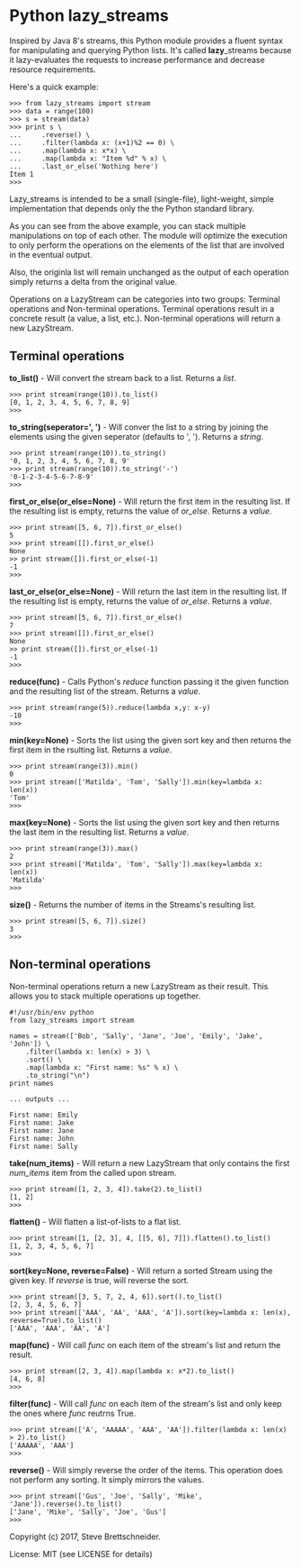 Python lazy\_streams
====================

Inspired by Java 8's streams, this Python module provides a fluent syntax for
manipulating and querying Python lists.  It's called __lazy__\_streams because
it lazy-evaluates the requests to increase performance and decrease resource
requirements.

Here's a quick example:

    >>> from lazy_streams import stream
    >>> data = range(100)
    >>> s = stream(data)
    >>> print s \
    ...     .reverse() \
    ...     .filter(lambda x: (x+1)%2 == 0) \
    ...     .map(lambda x: x*x) \
    ...     .map(lambda x: "Item %d" % x) \
    ...     .last_or_else('Nothing here')
    Item 1
    >>>

Lazy\_streams is intended to be a small (single-file), light-weight, simple
implementation that depends only the the Python standard library.

As you can see from the above example, you can stack multiple manipulations
on top of each other.  The module will optimize the execution to only perform
the operations on the elements of the list that are involved in the eventual
output.

Also, the originla list will remain unchanged as the output of each operation
simply returns a delta from the original value.

Operations on a LazyStream can be categories into two groups:  Terminal
operations and Non-terminal operations.  Terminal operations result in a
concrete result (a value, a list, etc.).  Non-terminal operations will return
a new LazyStream.

Terminal operations
-------------------

__to\_list()__ - Will convert the stream back to a list. Returns a _list_.

    >>> print stream(range(10)).to_list()
    [0, 1, 2, 3, 4, 5, 6, 7, 8, 9]
    >>>

__to\_string(seperator=', ')__ - Will conver the list to a string by joining
the elements using the given seperator (defaults to ', '). Returns a _string_.

    >>> print stream(range(10)).to_string()
    '0, 1, 2, 3, 4, 5, 6, 7, 8, 9'
    >>> print stream(range(10)).to_string('-')
    '0-1-2-3-4-5-6-7-8-9'
    >>>

__first\_or\_else(or\_else=None)__ - Will return the first item in the resulting
list.  If the resulting list is empty, returns the value of _or\_else_.
Returns a _value_.

    >>> print stream([5, 6, 7]).first_or_else()
    5
    >>> print stream([]).first_or_else()
    None
    >> print stream([]).first_or_else(-1)
    -1
    >>>

__last\_or\_else(or\_else=None)__ - Will return the last item in the resulting
list.  If the resulting list is empty, returns the value of _or\_else_.
Returns a _value_.

    >>> print stream([5, 6, 7]).first_or_else()
    7
    >>> print stream([]).first_or_else()
    None
    >> print stream([]).first_or_else(-1)
    -1
    >>>

__reduce(func)__ - Calls Python's _reduce_ function passing it the given
function and the resulting list of the stream. Returns a _value_.

    >>> print stream(range(5)).reduce(lambda x,y: x-y)
    -10
    >>>

__min(key=None)__ - Sorts the list using the given sort key and then returns
the first item in the rsulting list. Returns a _value_.

    >>> print stream(range(3)).min()
    0
    >>> print stream(['Matilda', 'Tom', 'Sally']).min(key=lambda x: len(x))
    'Tom'
    >>>

__max(key=None)__ - Sorts the list using the given sort key and then returns
the last item in the resulting list. Returns a _value_.

    >>> print stream(range(3)).max()
    2
    >>> print stream(['Matilda', 'Tom', 'Sally']).max(key=lambda x: len(x))
    'Matilda'
    >>>

__size()__ - Returns the number of items in the Streams's resulting list.

    >>> print stream([5, 6, 7]).size()
    3
    >>>


Non-terminal operations
-----------------------
Non-terminal operations return a new LazyStream as their result.  This allows
you to stack multiple operations up together.

    #!/usr/bin/env python
    from lazy_streams import stream

    names = stream(['Bob', 'Sally', 'Jane', 'Joe', 'Emily', 'Jake', 'John']) \
        .filter(lambda x: len(x) > 3) \
        .sort() \
        .map(lambda x: "First name: %s" % x) \
        .to_string("\n")
    print names

    ... outputs ...

    First name: Emily
    First name: Jake
    First name: Jane
    First name: John
    First name: Sally

__take(num\_items)__ - Will return a new LazyStream that only contains the
first _num_items_ item from the called upon stream.

    >>> print stream([1, 2, 3, 4]).take(2).to_list()
    [1, 2]
    >>>

__flatten()__ - Will flatten a list-of-lists to a flat list.

    >>> print stream([1, [2, 3], 4, [[5, 6], 7]]).flatten().to_list()
    [1, 2, 3, 4, 5, 6, 7]
    >>>

__sort(key=None, reverse=False)__ - Will return a sorted Stream using the given
key.  If _reverse_ is true, will reverse the sort.

    >>> print stream([3, 5, 7, 2, 4, 6]).sort().to_list()
    [2, 3, 4, 5, 6, 7]
    >>> print stream(['AAA', 'AA', 'AAA', 'A']).sort(key=lambda x: len(x), reverse=True).to_list()
    ['AAA', 'AAA', 'AA', 'A']

__map(func)__ - Will call _func_ on each item of the stream's list and return
the result.

    >>> print stream([2, 3, 4]).map(lambda x: x*2).to_list()
    [4, 6, 8]
    >>>

__filter(func)__ - Will call _func_ on each item of the stream's list and only
keep the ones where _func_ reutrns True.

    >>> print stream(['A', 'AAAAA', 'AAA', 'AA']).filter(lambda x: len(x) > 2).to_list()
    ['AAAAA', 'AAA']
    >>>

__reverse()__ - Will simply reverse the order of the items.  This operation does
not perform any sorting.  It simply mirrors the values.

    >>> print stream(['Gus', 'Joe', 'Sally', 'Mike', 'Jane']).reverse().to_list()
    ['Jane', 'Mike', 'Sally', 'Joe', 'Gus']
    >>>


Copyright (c) 2017, Steve Brettschneider.

License: MIT (see LICENSE for details)
